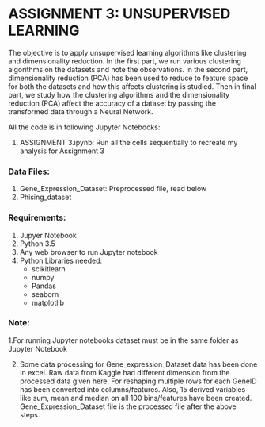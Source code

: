 # ASSIGNMENT 3: UNSUPERVISED LEARNING

The objective is to apply unsupervised learning algorithms like clustering and dimensionality reduction. In the first part, we run various clustering algorithms on the datasets and note the observations. In the second part, dimensionality reduction (PCA) has been used to reduce to feature space for both the datasets and how this affects clustering is studied. Then in final part, we study how the clustering algorithms and the dimensionality reduction (PCA) affect the accuracy of a dataset by passing the transformed data through a Neural Network.


All the code is in following Jupyter Notebooks:
1. ASSIGNMENT 3.ipynb: Run all the cells sequentially to recreate my analysis for Assignment 3

### Data Files:
1. Gene_Expression_Dataset: Preprocessed file, read below
2. Phising_dataset

### Requirements:
1. Jupyer Notebook
2. Python 3.5
3. Any web browser to run Jupyter notebook
4. Python Libraries needed:
	* scikitlearn
	* numpy
	* Pandas
	* seaborn
	* matplotlib

### Note:

1.For running Jupyter notebooks dataset must be in the same folder as Jupyter Notebook

2. Some data processing for Gene_expression_Dataset data has been done in excel. Raw data from Kaggle had different dimension from the processed data given here.
For reshaping multiple rows for each GeneID has been converted into columns/features. 
Also, 15 derived variables like sum, mean and median on all 100 bins/features have been created.
Gene_Expression_Dataset file is the processed file after the above steps.
